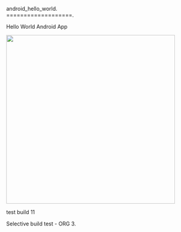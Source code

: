 android_hello_world.  
===================. 

Hello World Android App

<img src="http://i.imgur.com/dio0DXF.png" width="450" />

test build 11 

Selective build test - ORG 3.  
 
  
